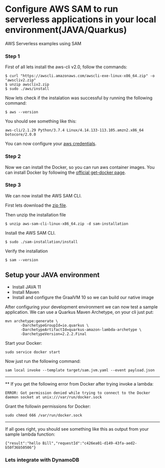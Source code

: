 # Configure AWS SAM to run serverless applications in your local environment(JAVA/Quarkus)
AWS Serverless examples using SAM

### Step 1
First of all lets install the aws-cli v2.0, follow the commands:

```
$ curl "https://awscli.amazonaws.com/awscli-exe-linux-x86_64.zip" -o "awscliv2.zip"
$ unzip awscliv2.zip
$ sudo ./aws/install
```

Now lets check if the instalation was successful by running the following command:

```
$ aws --version
```
You should see something like this:

```
aws-cli/2.1.29 Python/3.7.4 Linux/4.14.133-113.105.amzn2.x86_64 botocore/2.0.0
```

You can now configure your [aws credentials](https://docs.aws.amazon.com/serverless-application-model/latest/developerguide/serverless-getting-started-set-up-credentials.html).


### Step 2

Now we can install the Docker, so you can run aws container images. You can install Docker by following the [official get-docker page](https://docs.docker.com/get-docker/).

### Step 3

We can now install the AWS SAM CLI.

First lets download the [zip file](https://github.com/aws/aws-sam-cli/releases/latest/download/aws-sam-cli-linux-x86_64.zip).

Then unzip the installation file
```
$ unzip aws-sam-cli-linux-x86_64.zip -d sam-installation
```
Install the AWS SAM CLI.
```
$ sudo ./sam-installation/install
```
Verify the installation
```
$ sam --version
```

## Setup your JAVA environment

- Install JAVA 11
- Install Maven
- Install and configure the GraalVM 10 so we can build our native image

After configuring your development environment we can now test a sample application.
We can use a Quarkus Maven Archetype, on your cli just put:
```
mvn archetype:generate \
       -DarchetypeGroupId=io.quarkus \
       -DarchetypeArtifactId=quarkus-amazon-lambda-archetype \
       -DarchetypeVersion=2.2.2.Final
```

Start your Docker:
```
sudo service docker start
```

Now just run the following command:
```
sam local invoke --template target/sam.jvm.yaml --event payload.json
```
---
** If you get the following error from Docker after trying invoke a lambda:
```
ERROR: Got permission denied while trying to connect to the Docker daemon socket at unix:///var/run/docker.sock
```
Grant the followin permissions for Docker:
```
sudo chmod 666 /var/run/docker.sock
```
----

If all goes right, you should see something like this as output from your sample lambda function:
```
{"result":"hello Bill","requestId":"c426ea01-d149-43fa-aed2-b50f36b50506"}
```

### Lets integrate with DynamoDB

